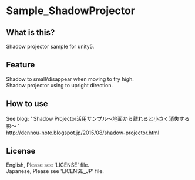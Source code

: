 # Sample_ShadowProjector

## What is this?

Shadow projector sample for unity5.    

## Feature

Shadow to small/disappear when moving to fry high.    
Shadow projector using to upright direction.

## How to use

See blog: ' Shadow Projector活用サンプル～地面から離れると小さく消失する影～  '    
http://dennou-note.blogspot.jp/2015/08/shadow-projector.html    


## License

English, Please see 'LICENSE' file.  
Japanese, Please see 'LICENSE_JP' file.  

